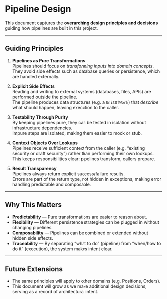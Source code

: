 # Pipeline Design

This document captures the **overarching design principles and decisions** guiding how pipelines are built in this project.  

---

## Guiding Principles

1. **Pipelines as Pure Transformations**  
   Pipelines should focus on *transforming inputs into domain concepts*.  
   They avoid side effects such as database queries or persistence, which are handled externally.

2. **Explicit Side Effects**  
   Reading and writing to external systems (databases, files, APIs) are performed outside the pipeline.  
   The pipeline produces data structures (e.g. a `UnitOfWork`) that *describe* what should happen, leaving execution to the caller.

3. **Testability Through Purity**  
   By keeping pipelines pure, they can be tested in isolation without infrastructure dependencies.  
   Impure steps are isolated, making them easier to mock or stub.

4. **Context Objects Over Lookups**  
   Pipelines receive sufficient context from the caller (e.g. “existing security or draft security”) rather than performing their own lookups.  
   This keeps responsibilities clear: pipelines transform, callers prepare.

5. **Result Transparency**  
   Pipelines always return explicit success/failure results.  
   Errors are part of the return type, not hidden in exceptions, making error handling predictable and composable.

---

## Why This Matters

- **Predictability** — Pure transformations are easier to reason about.  
- **Flexibility** — Different persistence strategies can be plugged in without changing pipelines.  
- **Composability** — Pipelines can be combined or extended without hidden side effects.  
- **Traceability** — By separating “what to do” (pipeline) from “when/how to do it” (execution), the system makes intent clear.

---

## Future Extensions

- The same principles will apply to other domains (e.g. Positions, Orders).  
- This document will grow as we make additional design decisions, serving as a record of architectural intent.
